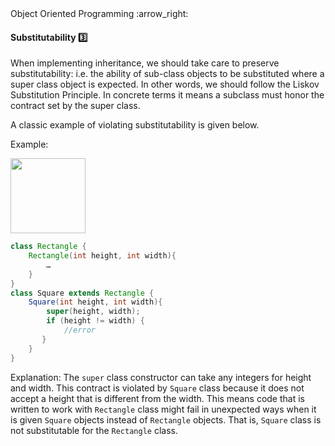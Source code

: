 <link rel="stylesheet" href="{{baseUrl}}/css/textbook.css">

<div class="website-content">

<div id="path">Object Oriented Programming :arrow_right: </div>

<div id="title">

#### Substitutability :three:

</div>

<div id="body">

When implementing inheritance, we should take care to preserve substitutability: i.e. the ability of sub-class objects to be substituted where a super class object is expected. In other words, we should follow the Liskov Substitution Principle. In concrete terms it means a subclass must honor the contract set by the super class.

A classic example of violating substitutability is given below.

<tip-box>

Example:

<img src="{{baseUrl}}/oopImplementation/substitutability/images/rectangleSquare.png" height="120" />
<p/>

```java
class Rectangle {
    Rectangle(int height, int width){
        …
    }
}
class Square extends Rectangle {
    Square(int height, int width){
        super(height, width);
        if (height != width) {
            //error
       }
    }
}
```

Explanation: The `super` class constructor can take any integers for height and width. This contract is violated by `Square` class because it does not accept a height that is different from the width. This means code that is written to work with `Rectangle` class might fail in unexpected ways when it is given `Square` objects instead of `Rectangle` objects. That is, `Square` class is not substitutable for the `Rectangle` class.

</tip-box>

</div>

</div>
